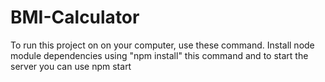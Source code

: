 # BMI-Calculator
To run this project on on your computer, use these command.
Install node module dependencies using  "npm install" this command and to start the server you can use npm start
